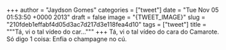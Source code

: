 
+++
author = "Jaydson Gomes"
categories = ["tweet"]
date = "Tue Nov 05 01:53:50 +0000 2013"
draft = false
image = "{TWEET_IMAGE}"
slug = "210fdeb1effabf4d05d3ac7d217d3e118fea4d10"
tags = ["tweet"]
title = """Tá, vi o tal vídeo do car..."""
+++
Tá, vi o tal vídeo do cara do Camarote. Só digo 1 coisa: Enfia o champagne no cú.
